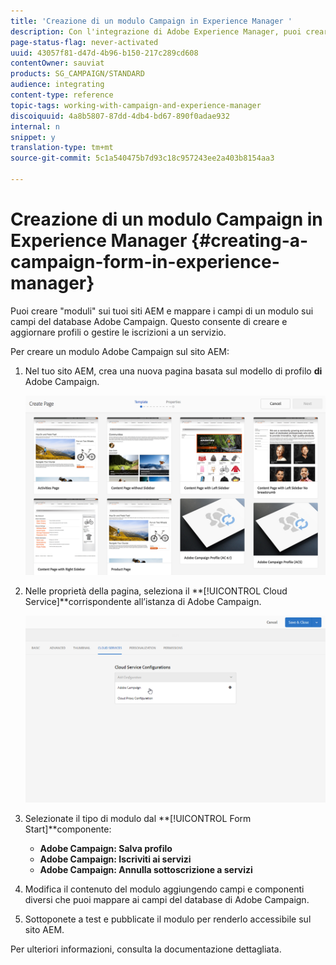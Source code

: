 ```yaml
---
title: 'Creazione di un modulo Campaign in Experience Manager '
description: Con l'integrazione di Adobe Experience Manager, puoi creare moduli direttamente in AEM per creare e aggiornare profili o gestire iscrizioni.
page-status-flag: never-activated
uuid: 43057f81-d47d-4b96-b150-217c289cd608
contentOwner: sauviat
products: SG_CAMPAIGN/STANDARD
audience: integrating
content-type: reference
topic-tags: working-with-campaign-and-experience-manager
discoiquuid: 4a8b5807-87dd-4db4-bd67-890f0adae932
internal: n
snippet: y
translation-type: tm+mt
source-git-commit: 5c1a540475b7d93c18c957243ee2a403b8154aa3

---
```



# Creazione di un modulo Campaign in Experience Manager {#creating-a-campaign-form-in-experience-manager}

Puoi creare &quot;moduli&quot; sui tuoi siti AEM e mappare i campi di un modulo sui campi del database Adobe Campaign. Questo consente di creare e aggiornare profili o gestire le iscrizioni a un servizio.

Per creare un modulo Adobe Campaign sul sito AEM:

1. Nel tuo sito AEM, crea una nuova pagina basata sul modello di profilo **di** Adobe Campaign.

   ![](assets/aem_content_forms.png)

1. Nelle proprietà della pagina, seleziona il **[!UICONTROL Cloud Service]**corrispondente all’istanza di Adobe Campaign.

   ![](assets/aem_content_forms_2.png)

1. Selezionate il tipo di modulo dal **[!UICONTROL Form Start]**componente:

   * **Adobe Campaign: Salva profilo**
   * **Adobe Campaign: Iscriviti ai servizi**
   * **Adobe Campaign: Annulla sottoscrizione a servizi**

1. Modifica il contenuto del modulo aggiungendo campi e componenti diversi che puoi mappare ai campi del database di Adobe Campaign.
1. Sottoponete a test e pubblicate il modulo per renderlo accessibile sul sito AEM.

Per ulteriori informazioni, consulta la documentazione [](https://docs.adobe.com/content/help/en/experience-manager-65/authoring/aem-adobe-campaign/adobe-campaign-forms.html)dettagliata.
